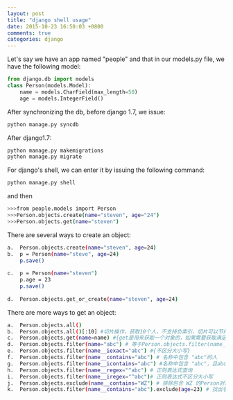 ```yaml
---
layout: post
title: "django shell usage"
date: 2015-10-23 16:50:03 +0800
comments: true
categories: django
---
```


Let's say we have an app named "people" and that in our models.py file, we have the following model:

```py
from django.db import models
class Person(models.Model):
	name = models.CharField(max_length=50)
	age = models.IntegerField()
```

After synchronizing the db, before django 1.7, we issue:

```sh
python manage.py syncdb
```

After django1.7:

```sh
python manage.py makemigrations
python manage.py migrate
```

For django's shell, we can enter it by issuing the following command:

```sh
python manage.py shell 
```

and then 

```sh
>>>from people.models import Person
>>>Person.objects.create(name="steven", age="24")
>>>Person.objects.get(name="steven")
```

There are several ways to create an object:

```sh
a.  Person.objects.create(name="steven", age=24)
b.  p = Person(name="steve", age=24)
    p.save()
   
c.  p = Person(name="steven")
	p.age = 23
	p.save()
	
d.  Person.objects.get_or_create(name="steven", age=24)   
```

There are more ways to get an object:

```sh
a.	Person.objects.all()
b.	Person.objects.all()[:10] #切片操作，获取10个人，不支持负索引，切片可以节约内存
c.	Person.objects.get(name=name) #{get是用来获取一个对象的，如果需要获取满足条件的一些人，就要用到filter}
d.	Person.objects.filter(name="abc") # 等于Person.objects.filter(name__exact="abc")
e.	Person.objects.filter(name__iexact="abc") #{不区分大小写}
f.	Person.objects.filter(name__contains="abc") # 名称中包含 "abc"的人
g.	Person.objects.filter(name__icontains="abc") #名称中包含 "abc"，且abc不区分大小写
h.	Person.objects.filter(name__regex="^abc") # 正则表达式查询
i.	Person.objects.filter(name__iregex="^abc")# 正则表达式不区分大小写
j.	Person.objects.exclude(name__contains="WZ") # 排除包含 WZ 的Person对象
k.	Person.objects.filter(name__contains="abc").exclude(age=23) # 找出名称含有abc, 但是排除年龄是23岁的
```
























